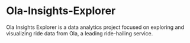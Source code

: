 # Ola-Insights-Explorer
Ola Insights Explorer is a data analytics project focused on exploring and visualizing ride data from Ola, a leading ride-hailing service.
